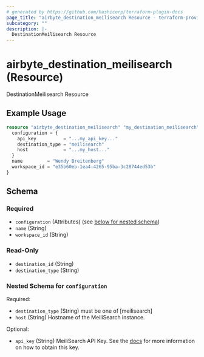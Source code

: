 ```yaml
---
# generated by https://github.com/hashicorp/terraform-plugin-docs
page_title: "airbyte_destination_meilisearch Resource - terraform-provider-airbyte"
subcategory: ""
description: |-
  DestinationMeilisearch Resource
---
```


# airbyte_destination_meilisearch (Resource)

DestinationMeilisearch Resource

## Example Usage

```terraform
resource "airbyte_destination_meilisearch" "my_destination_meilisearch" {
  configuration = {
    api_key          = "...my_api_key..."
    destination_type = "meilisearch"
    host             = "...my_host..."
  }
  name         = "Wendy Breitenberg"
  workspace_id = "e35b60eb-1ea4-4265-95ba-3c28744ed53b"
}
```

<!-- schema generated by tfplugindocs -->
## Schema

### Required

- `configuration` (Attributes) (see [below for nested schema](#nestedatt--configuration))
- `name` (String)
- `workspace_id` (String)

### Read-Only

- `destination_id` (String)
- `destination_type` (String)

<a id="nestedatt--configuration"></a>
### Nested Schema for `configuration`

Required:

- `destination_type` (String) must be one of [meilisearch]
- `host` (String) Hostname of the MeiliSearch instance.

Optional:

- `api_key` (String) MeiliSearch API Key. See the <a href="https://docs.airbyte.com/integrations/destinations/meilisearch">docs</a> for more information on how to obtain this key.


